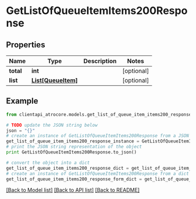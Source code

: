 # GetListOfQueueItemItems200Response


## Properties
Name | Type | Description | Notes
------------ | ------------- | ------------- | -------------
**total** | **int** |  | [optional] 
**list** | [**List[QueueItem]**](QueueItem.md) |  | [optional] 

## Example

```python
from clientapi_atrocore.models.get_list_of_queue_item_items200_response import GetListOfQueueItemItems200Response

# TODO update the JSON string below
json = "{}"
# create an instance of GetListOfQueueItemItems200Response from a JSON string
get_list_of_queue_item_items200_response_instance = GetListOfQueueItemItems200Response.from_json(json)
# print the JSON string representation of the object
print GetListOfQueueItemItems200Response.to_json()

# convert the object into a dict
get_list_of_queue_item_items200_response_dict = get_list_of_queue_item_items200_response_instance.to_dict()
# create an instance of GetListOfQueueItemItems200Response from a dict
get_list_of_queue_item_items200_response_form_dict = get_list_of_queue_item_items200_response.from_dict(get_list_of_queue_item_items200_response_dict)
```
[[Back to Model list]](../README.md#documentation-for-models) [[Back to API list]](../README.md#documentation-for-api-endpoints) [[Back to README]](../README.md)


